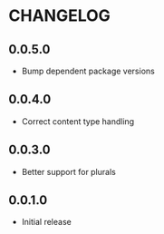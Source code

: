 # CHANGELOG

## 0.0.5.0

 * Bump dependent package versions

## 0.0.4.0

 * Correct content type handling

## 0.0.3.0

 * Better support for plurals

## 0.0.1.0

 * Initial release